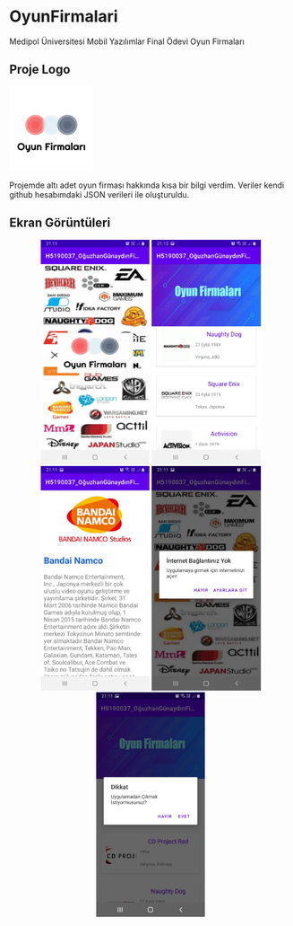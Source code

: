 # OyunFirmalari
Medipol Üniversitesi Mobil Yazılımlar Final Ödevi Oyun Firmaları

## Proje Logo
<p align="left">
<img src="https://raw.githubusercontent.com/oguzgunaydin/OyunFirmalari/main/Logo/OyunFirmalari%20Logo.jpg" height="150" width="150"/>
</p>
Projemde altı adet oyun firması hakkında kısa bir bilgi verdim.
Veriler kendi github hesabımdaki JSON verileri ile oluşturuldu.

## Ekran Görüntüleri
<p align="center">
  
<img height= "400" src="https://raw.githubusercontent.com/oguzgunaydin/OyunFirmalari/main/Screens/SplashEkrani.jpg" />
<img height= "400" src="https://raw.githubusercontent.com/oguzgunaydin/OyunFirmalari/main/Screens/ListeEkrani.jpg" />
<img height= "400" src="https://raw.githubusercontent.com/oguzgunaydin/OyunFirmalari/main/Screens/DetayEkrani.jpg" />
<img height= "400" src="https://raw.githubusercontent.com/oguzgunaydin/OyunFirmalari/main/Screens/BaglantiKontrolEkrani.jpg" />
<img height= "400" src="https://raw.githubusercontent.com/oguzgunaydin/OyunFirmalari/main/Screens/CikisEkrani.jpg" />

</p>
